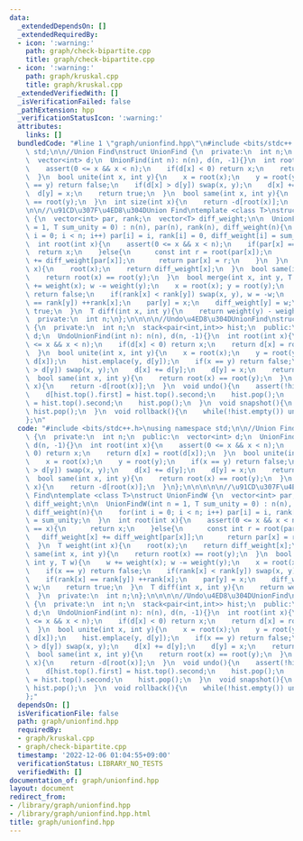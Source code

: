 ```yaml
---
data:
  _extendedDependsOn: []
  _extendedRequiredBy:
  - icon: ':warning:'
    path: graph/check-bipartite.cpp
    title: graph/check-bipartite.cpp
  - icon: ':warning:'
    path: graph/kruskal.cpp
    title: graph/kruskal.cpp
  _extendedVerifiedWith: []
  _isVerificationFailed: false
  _pathExtension: hpp
  _verificationStatusIcon: ':warning:'
  attributes:
    links: []
  bundledCode: "#line 1 \"graph/unionfind.hpp\"\n#include <bits/stdc++.h>\nusing namespace\
    \ std;\n\n//Union Find\nstruct UnionFind {\n  private:\n  int n;\n  public:\n\
    \  vector<int> d;\n  UnionFind(int n): n(n), d(n, -1){}\n  int root(int x){\n\
    \    assert(0 <= x && x < n);\n    if(d[x] < 0) return x;\n    return d[x] = root(d[x]);\n\
    \  }\n  bool unite(int x, int y){\n    x = root(x);\n    y = root(y);\n    if(x\
    \ == y) return false;\n    if(d[x] > d[y]) swap(x, y);\n    d[x] += d[y];\n  \
    \  d[y] = x;\n    return true;\n  }\n  bool same(int x, int y){\n    return root(x)\
    \ == root(y);\n  }\n  int size(int x){\n    return -d[root(x)];\n  }\n};\n\n\n\
    \n\n//\u91CD\u307F\u4ED8\u304DUnion Find\ntemplate <class T>\nstruct UnionFindW\
    \ {\n  vector<int> par, rank;\n  vector<T> diff_weight;\n\n  UnionFindW(int n\
    \ = 1, T sum_unity = 0) : n(n), par(n), rank(n), diff_weight(n){\n    for(int\
    \ i = 0; i < n; i++) par[i] = i, rank[i] = 0, diff_weight[i] = sum_unity;\n  }\n\
    \  int root(int x){\n    assert(0 <= x && x < n);\n    if(par[x] == x){\n    \
    \  return x;\n    }else{\n      const int r = root(par[x]);\n      diff_weight[x]\
    \ += diff_weight[par[x]];\n      return par[x] = r;\n    }\n  }\n  T weight(int\
    \ x){\n    root(x);\n    return diff_weight[x];\n  }\n  bool same(int x, int y){\n\
    \    return root(x) == root(y);\n  }\n  bool merge(int x, int y, T w){\n    w\
    \ += weight(x); w -= weight(y);\n    x = root(x); y = root(y);\n    if(x == y)\
    \ return false;\n    if(rank[x] < rank[y]) swap(x, y), w = -w;\n    if(rank[x]\
    \ == rank[y]) ++rank[x];\n    par[y] = x;\n    diff_weight[y] = w;\n    return\
    \ true;\n  }\n  T diff(int x, int y){\n    return weight(y) - weight(x);\n  }\n\
    \  private:\n  int n;\n};\n\n\n\n//Undo\u4ED8\u304DUnionFind\nstruct UndoUnionFind\
    \ {\n  private:\n  int n;\n  stack<pair<int,int>> hist;\n  public:\n  vector<int>\
    \ d;\n  UndoUnionFind(int n): n(n), d(n, -1){}\n  int root(int x){\n    assert(0\
    \ <= x && x < n);\n    if(d[x] < 0) return x;\n    return d[x] = root(d[x]);\n\
    \  }\n  bool unite(int x, int y){\n    x = root(x);\n    y = root(y);\n    hist.emplace(x,\
    \ d[x]);\n    hist.emplace(y, d[y]);\n    if(x == y) return false;\n    if(d[x]\
    \ > d[y]) swap(x, y);\n    d[x] += d[y];\n    d[y] = x;\n    return true;\n  }\n\
    \  bool same(int x, int y){\n    return root(x) == root(y);\n  }\n  int size(int\
    \ x){\n    return -d[root(x)];\n  }\n  void undo(){\n    assert(!hist.empty());\n\
    \    d[hist.top().first] = hist.top().second;\n    hist.pop();\n    d[hist.top().first]\
    \ = hist.top().second;\n    hist.pop();\n  }\n  void snapshot(){\n    while(!hist.empty())\
    \ hist.pop();\n  }\n  void rollback(){\n    while(!hist.empty()) undo();\n  }\n\
    };\n"
  code: "#include <bits/stdc++.h>\nusing namespace std;\n\n//Union Find\nstruct UnionFind\
    \ {\n  private:\n  int n;\n  public:\n  vector<int> d;\n  UnionFind(int n): n(n),\
    \ d(n, -1){}\n  int root(int x){\n    assert(0 <= x && x < n);\n    if(d[x] <\
    \ 0) return x;\n    return d[x] = root(d[x]);\n  }\n  bool unite(int x, int y){\n\
    \    x = root(x);\n    y = root(y);\n    if(x == y) return false;\n    if(d[x]\
    \ > d[y]) swap(x, y);\n    d[x] += d[y];\n    d[y] = x;\n    return true;\n  }\n\
    \  bool same(int x, int y){\n    return root(x) == root(y);\n  }\n  int size(int\
    \ x){\n    return -d[root(x)];\n  }\n};\n\n\n\n\n//\u91CD\u307F\u4ED8\u304DUnion\
    \ Find\ntemplate <class T>\nstruct UnionFindW {\n  vector<int> par, rank;\n  vector<T>\
    \ diff_weight;\n\n  UnionFindW(int n = 1, T sum_unity = 0) : n(n), par(n), rank(n),\
    \ diff_weight(n){\n    for(int i = 0; i < n; i++) par[i] = i, rank[i] = 0, diff_weight[i]\
    \ = sum_unity;\n  }\n  int root(int x){\n    assert(0 <= x && x < n);\n    if(par[x]\
    \ == x){\n      return x;\n    }else{\n      const int r = root(par[x]);\n   \
    \   diff_weight[x] += diff_weight[par[x]];\n      return par[x] = r;\n    }\n\
    \  }\n  T weight(int x){\n    root(x);\n    return diff_weight[x];\n  }\n  bool\
    \ same(int x, int y){\n    return root(x) == root(y);\n  }\n  bool merge(int x,\
    \ int y, T w){\n    w += weight(x); w -= weight(y);\n    x = root(x); y = root(y);\n\
    \    if(x == y) return false;\n    if(rank[x] < rank[y]) swap(x, y), w = -w;\n\
    \    if(rank[x] == rank[y]) ++rank[x];\n    par[y] = x;\n    diff_weight[y] =\
    \ w;\n    return true;\n  }\n  T diff(int x, int y){\n    return weight(y) - weight(x);\n\
    \  }\n  private:\n  int n;\n};\n\n\n\n//Undo\u4ED8\u304DUnionFind\nstruct UndoUnionFind\
    \ {\n  private:\n  int n;\n  stack<pair<int,int>> hist;\n  public:\n  vector<int>\
    \ d;\n  UndoUnionFind(int n): n(n), d(n, -1){}\n  int root(int x){\n    assert(0\
    \ <= x && x < n);\n    if(d[x] < 0) return x;\n    return d[x] = root(d[x]);\n\
    \  }\n  bool unite(int x, int y){\n    x = root(x);\n    y = root(y);\n    hist.emplace(x,\
    \ d[x]);\n    hist.emplace(y, d[y]);\n    if(x == y) return false;\n    if(d[x]\
    \ > d[y]) swap(x, y);\n    d[x] += d[y];\n    d[y] = x;\n    return true;\n  }\n\
    \  bool same(int x, int y){\n    return root(x) == root(y);\n  }\n  int size(int\
    \ x){\n    return -d[root(x)];\n  }\n  void undo(){\n    assert(!hist.empty());\n\
    \    d[hist.top().first] = hist.top().second;\n    hist.pop();\n    d[hist.top().first]\
    \ = hist.top().second;\n    hist.pop();\n  }\n  void snapshot(){\n    while(!hist.empty())\
    \ hist.pop();\n  }\n  void rollback(){\n    while(!hist.empty()) undo();\n  }\n\
    };"
  dependsOn: []
  isVerificationFile: false
  path: graph/unionfind.hpp
  requiredBy:
  - graph/kruskal.cpp
  - graph/check-bipartite.cpp
  timestamp: '2022-12-06 01:04:55+09:00'
  verificationStatus: LIBRARY_NO_TESTS
  verifiedWith: []
documentation_of: graph/unionfind.hpp
layout: document
redirect_from:
- /library/graph/unionfind.hpp
- /library/graph/unionfind.hpp.html
title: graph/unionfind.hpp
---
```

